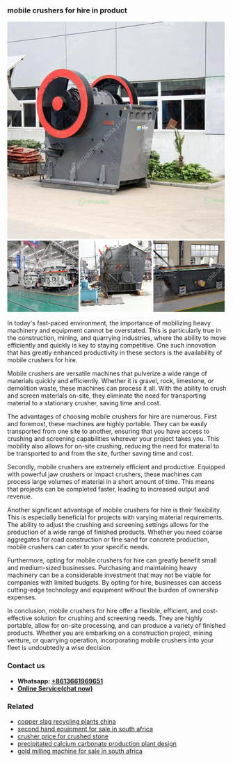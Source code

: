 <h3>mobile crushers for hire in product</h3><img src='1706773438.jpg' alt=''><p>In today's fast-paced environment, the importance of mobilizing heavy machinery and equipment cannot be overstated. This is particularly true in the construction, mining, and quarrying industries, where the ability to move efficiently and quickly is key to staying competitive. One such innovation that has greatly enhanced productivity in these sectors is the availability of mobile crushers for hire.</p><p>Mobile crushers are versatile machines that pulverize a wide range of materials quickly and efficiently. Whether it is gravel, rock, limestone, or demolition waste, these machines can process it all. With the ability to crush and screen materials on-site, they eliminate the need for transporting material to a stationary crusher, saving time and cost.</p><p>The advantages of choosing mobile crushers for hire are numerous. First and foremost, these machines are highly portable. They can be easily transported from one site to another, ensuring that you have access to crushing and screening capabilities wherever your project takes you. This mobility also allows for on-site crushing, reducing the need for material to be transported to and from the site, further saving time and cost.</p><p>Secondly, mobile crushers are extremely efficient and productive. Equipped with powerful jaw crushers or impact crushers, these machines can process large volumes of material in a short amount of time. This means that projects can be completed faster, leading to increased output and revenue.</p><p>Another significant advantage of mobile crushers for hire is their flexibility. This is especially beneficial for projects with varying material requirements. The ability to adjust the crushing and screening settings allows for the production of a wide range of finished products. Whether you need coarse aggregates for road construction or fine sand for concrete production, mobile crushers can cater to your specific needs.</p><p>Furthermore, opting for mobile crushers for hire can greatly benefit small and medium-sized businesses. Purchasing and maintaining heavy machinery can be a considerable investment that may not be viable for companies with limited budgets. By opting for hire, businesses can access cutting-edge technology and equipment without the burden of ownership expenses.</p><p>In conclusion, mobile crushers for hire offer a flexible, efficient, and cost-effective solution for crushing and screening needs. They are highly portable, allow for on-site processing, and can produce a variety of finished products. Whether you are embarking on a construction project, mining venture, or quarrying operation, incorporating mobile crushers into your fleet is undoubtedly a wise decision.</p><h3>Contact us</h3><ul><li><strong>Whatsapp:&nbsp;<a href="https://wa.me/8613661969651">+8613661969651</a></strong></li><li><a href="https://swt.shibang-china.com/?git&amp;zhl&amp;mobile crushers for hire in product"><strong>Online Service(chat now)</strong></a></li></ul><h3>Related</h3><ul><li><a href='copper slag recycling plants china.md'>copper slag recycling plants china</a></li><li><a href='second hand equipment for sale in south africa.md'>second hand equipment for sale in south africa</a></li><li><a href='crusher price for crushed stone.md'>crusher price for crushed stone</a></li><li><a href='precipitated calcium carbonate production plant design.md'>precipitated calcium carbonate production plant design</a></li><li><a href='gold milling machine for sale in south africa.md'>gold milling machine for sale in south africa</a></li></ul>
